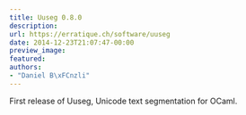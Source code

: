 ```yaml
---
title: Uuseg 0.8.0
description:
url: https://erratique.ch/software/uuseg
date: 2014-12-23T21:07:47-00:00
preview_image:
featured:
authors:
- "Daniel B\xFCnzli"
---
```


<p>First release of Uuseg, Unicode text segmentation for OCaml.</p>
